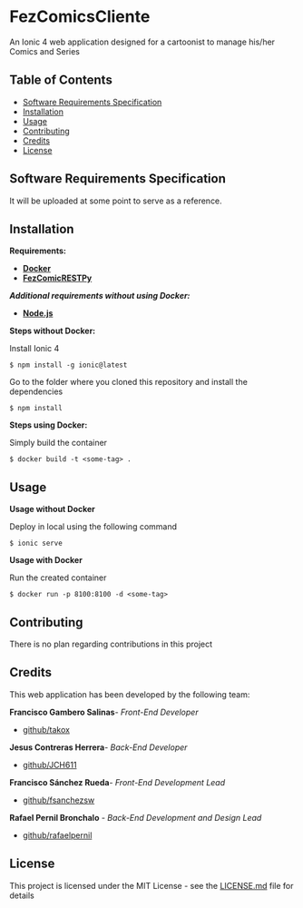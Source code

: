 # FezComicsCliente
An Ionic 4 web application designed for a cartoonist to manage his/her Comics and Series
## Table of Contents
- [Software Requirements Specification](#software-requirements-specification)
- [Installation](#installation)
- [Usage](#usage)
- [Contributing](#contributing)
- [Credits](#credits)
- [License](#license)
## Software Requirements Specification
It will be uploaded at some point to serve as a reference.
## Installation
**Requirements:**
* [**Docker**](https://www.docker.com/)
* [**FezComicRESTPy**](https://github.com/rafaelpernil2/FezComicRESTPy)

***Additional requirements without using Docker:***
* [**Node.js**](https://nodejs.org/)

**Steps without Docker:**

Install Ionic 4
```
$ npm install -g ionic@latest
```
Go to the folder where you cloned this repository and install the dependencies
```
$ npm install
```

**Steps using Docker:**

Simply build the container
```
$ docker build -t <some-tag> .
```

## Usage
**Usage without Docker**

Deploy in local using the following command
```
$ ionic serve
```

**Usage with Docker**

Run the created container
```
$ docker run -p 8100:8100 -d <some-tag>
```

## Contributing
There is no plan regarding contributions in this project
## Credits
This web application has been developed by the following team:

**Francisco Gambero Salinas**- *Front-End Developer*

* [github/takox](https://github.com/Takox)

**Jesus Contreras Herrera**- *Back-End Developer*

* [github/JCH611](https://github.com/JCH611)

**Francisco Sánchez Rueda**- *Front-End Development Lead*

* [github/fsanchezsw](https://github.com/fsanchezsw)

**Rafael Pernil Bronchalo** - *Back-End Development and Design Lead* 

* [github/rafaelpernil](https://github.com/rafaelpernil2)

## License
This project is licensed under the MIT License - see the [LICENSE.md](LICENSE.md) file for details
